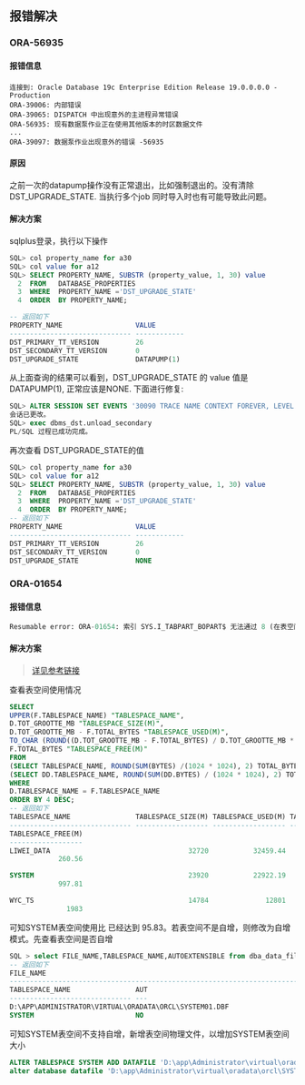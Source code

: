 ## 报错解决
### ORA-56935
#### 报错信息
```
连接到: Oracle Database 19c Enterprise Edition Release 19.0.0.0.0 - Production
ORA-39006: 内部错误
ORA-39065: DISPATCH 中出现意外的主进程异常错误
ORA-56935: 现有数据泵作业正在使用其他版本的时区数据文件
...
ORA-39097: 数据泵作业出现意外的错误 -56935
```
#### 原因
之前一次的datapump操作没有正常退出，比如强制退出的。没有清除DST_UPGRADE_STATE. 当执行多个job 同时导入时也有可能导致此问题。
#### 解决方案
sqlplus登录，执行以下操作
```sql
SQL> col property_name for a30
SQL> col value for a12
SQL> SELECT PROPERTY_NAME, SUBSTR (property_value, 1, 30) value
  2  FROM   DATABASE_PROPERTIES
  3  WHERE  PROPERTY_NAME ='DST_UPGRADE_STATE'
  4  ORDER  BY PROPERTY_NAME;

-- 返回如下
PROPERTY_NAME                  VALUE
------------------------------ ------------
DST_PRIMARY_TT_VERSION         26
DST_SECONDARY_TT_VERSION       0
DST_UPGRADE_STATE              DATAPUMP(1)
```
从上面查询的结果可以看到，DST_UPGRADE_STATE 的 value 值是DATAPUMP(1), 正常应该是NONE. 下面进行修复:
```sql
SQL> ALTER SESSION SET EVENTS '30090 TRACE NAME CONTEXT FOREVER, LEVEL 32'
会话已更改。
SQL> exec dbms_dst.unload_secondary
PL/SQL 过程已成功完成。
```
再次查看 DST_UPGRADE_STATE的值
```sql
SQL> col property_name for a30
SQL> col value for a12
SQL> SELECT PROPERTY_NAME, SUBSTR (property_value, 1, 30) value
  2  FROM   DATABASE_PROPERTIES
  3  WHERE  PROPERTY_NAME ='DST_UPGRADE_STATE'
  4  ORDER  BY PROPERTY_NAME;
-- 返回如下
PROPERTY_NAME                  VALUE
------------------------------ ------------
DST_PRIMARY_TT_VERSION         26
DST_SECONDARY_TT_VERSION       0
DST_UPGRADE_STATE              NONE
```

### ORA-01654
#### 报错信息
```sql
Resumable error: ORA-01654: 索引 SYS.I_TABPART_BOPART$ 无法通过 8 (在表空间 SYSTEM 中) 扩展
```
#### 解决方案
>[详见参考链接](https://www.cnblogs.com/zzdbullet/p/11130490.html)

查看表空间使用情况
```sql
SELECT
UPPER(F.TABLESPACE_NAME) "TABLESPACE_NAME",
D.TOT_GROOTTE_MB "TABLESPACE_SIZE(M)",
D.TOT_GROOTTE_MB - F.TOTAL_BYTES "TABLESPACE_USED(M)",
TO_CHAR (ROUND((D.TOT_GROOTTE_MB - F.TOTAL_BYTES) / D.TOT_GROOTTE_MB * 100,2),'990.99') "TABLESPACE_USED_BI",
F.TOTAL_BYTES "TABLESPACE_FREE(M)"
FROM
(SELECT TABLESPACE_NAME, ROUND(SUM(BYTES) /(1024 * 1024), 2) TOTAL_BYTES, ROUND(MAX(BYTES) /(1024 * 1024), 2) MAX_BYTES FROM SYS.DBA_FREE_SPACE GROUP BY TABLESPACE_NAME) F,
(SELECT DD.TABLESPACE_NAME, ROUND(SUM(DD.BYTES) / (1024 * 1024), 2) TOT_GROOTTE_MB FROM SYS.DBA_DATA_FILES DD GROUP BY DD.TABLESPACE_NAME) D
WHERE
D.TABLESPACE_NAME = F.TABLESPACE_NAME
ORDER BY 4 DESC;
-- 返回如下
TABLESPACE_NAME                TABLESPACE_SIZE(M) TABLESPACE_USED(M) TABLESP
------------------------------ ------------------ ------------------ -------
TABLESPACE_FREE(M)
------------------
LIWEI_DATA                                  32720           32459.44   99.20
            260.56

SYSTEM                                      23920           22922.19   95.83
            997.81

WYC_TS                                      14784              12801   86.59
              1983
```
可知SYSTEM表空间使用比 已经达到 95.83。若表空间不是自增，则修改为自增模式。先查看表空间是否自增
```sql
SQL > select FILE_NAME,TABLESPACE_NAME,AUTOEXTENSIBLE from dba_data_files;
-- 返回如下
FILE_NAME
--------------------------------------------------------------------------------
TABLESPACE_NAME                AUT
------------------------------ ---
D:\APP\ADMINISTRATOR\VIRTUAL\ORADATA\ORCL\SYSTEM01.DBF
SYSTEM                         NO
```
可知SYSTEM表空间不支持自增，新增表空间物理文件，以增加SYSTEM表空间大小
```sql
ALTER TABLESPACE SYSTEM ADD DATAFILE 'D:\app\Administrator\virtual\oradata\orcl\SYSTEM02.DBF' SIZE 1000M
alter database datafile 'D:\app\Administrator\virtual\oradata\orcl\SYSTEM02.DBF' autoextend on next 200m maxsize unlimited
```
